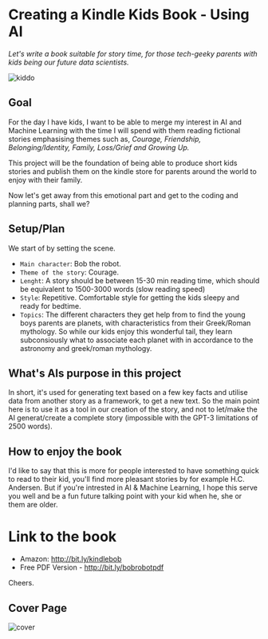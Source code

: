 # Creating a Kindle Kids Book - Using AI

*Let's write a book suitable for story time, for those tech-geeky parents with kids being our future data scientists.*

![kiddo](https://images.unsplash.com/photo-1565538420870-da08ff96a207?ixlib=rb-1.2.1&ixid=eyJhcHBfaWQiOjEyMDd9&auto=format&fit=crop&w=2850&q=80)

## Goal
For the day I have kids, I want to be able to merge my interest in AI and Machine Learning with the time I will spend with them reading fictional stories emphasising themes such as, *Courage, Friendship, Belonging/Identity, Family, Loss/Grief and Growing Up.*

This project will be the foundation of being able to produce short kids stories and publish them on the kindle store for parents around the world to enjoy with their family. 

Now let's get away from this emotional part and get to the coding and planning parts, shall we? 


## Setup/Plan
We start of by setting the scene. 
* ```Main character```: Bob the robot. 
* ```Theme of the story```: Courage. 
* ```Lenght```: A story should be between 15-30 min reading time, which should be equivalent to 1500-3000 words (slow reading speed)
* ```Style```: Repetitive. Comfortable style for getting the kids sleepy and ready for bedtime.
* ```Topics```: The different characters they get help from to find the young boys parents are planets, with characteristics from their Greek/Roman mythology. So while our kids enjoy this wonderful tail, they learn subconsiously what to associate each planet with in accordance to the astronomy and greek/roman mythology.  


## What's AIs purpose in this project

In short, it's used for generating text based on a few key facts and utilise data from another story as a framework, to get a new text. So the main point here is to use it as a tool in our creation of the story, and not to let/make the AI generat/create a complete story (impossible with the GPT-3 limitations of 2500 words). 



## How to enjoy the book

I'd like to say that this is more for people interested to have something quick to read to their kid, you'll find more pleasant stories by for example H.C. Andersen. But if you're intrested in AI & Machine Learning, I hope this serve you well and be a fun future talking point with your kid when he, she or them are older. 

# Link to the book
* Amazon: http://bit.ly/kindlebob
* Free PDF Version - http://bit.ly/bobrobotpdf

Cheers.

## Cover Page 
![cover](https://i.imgur.com/odrEJjI.png)

<br/>

